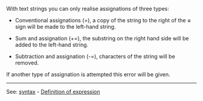 With text strings you can only realise assignations of three types:

- Conventional assignations (=), a copy of the string to the right of the **=** sign
will be made to the left-hand string.

- Sum and assignation (+=), the substring on the right hand side will be added to the left-hand string.

- Subtraction and assignation (-=), characters of the string will be removed.

If another type of assignation is attempted this error will be given.

---------------------------------------
See: [syntax](syntax_of_a_programdot.md) - [Definition of expression](definition_of_an_expression.md)

